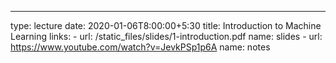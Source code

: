 ---
type: lecture
date: 2020-01-06T8:00:00+5:30
title: Introduction to Machine Learning
links: 
    - url: /static_files/slides/1-introduction.pdf
      name: slides
    - url: https://www.youtube.com/watch?v=JevkPSp1p6A
      name: notes
